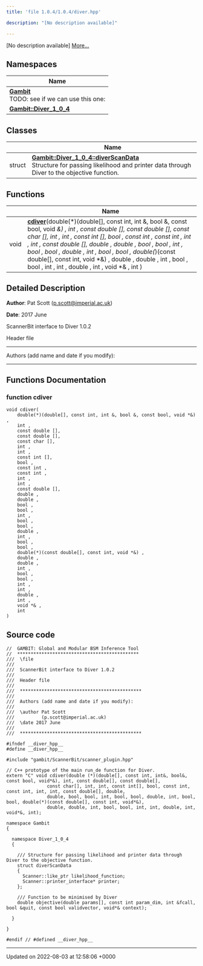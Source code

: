 ```yaml
---
title: 'file 1.0.4/1.0.4/diver.hpp'

description: "[No description available]"

---
```







[No description available] [More...](#detailed-description)

## Namespaces

| Name           |
| -------------- |
| **[Gambit](/documentation/code/gambit_sphinx/namespaces/namespacegambit/)** <br>TODO: see if we can use this one:  |
| **[Gambit::Diver_1_0_4](/documentation/code/gambit_sphinx/namespaces/namespacegambit_1_1diver__1__0__4/)**  |

## Classes

|                | Name           |
| -------------- | -------------- |
| struct | **[Gambit::Diver_1_0_4::diverScanData](/documentation/code/gambit_sphinx/classes/structgambit_1_1diver__1__0__4_1_1diverscandata/)** <br>Structure for passing likelihood and printer data through Diver to the objective function.  |

## Functions

|                | Name           |
| -------------- | -------------- |
| void | **[cdiver](/documentation/code/gambit_sphinx/files/1_80_84_2diver_8hpp/#function-cdiver)**(double(*)(double[], const int, int &, bool &, const bool, void *&) , int , const double [], const double [], const char [], int , int , const int [], bool , const int , const int , int , int , const double [], double , double , bool , bool , int , bool , bool , double , int , bool , bool , double(*)(const double[], const int, void *&) , double , double , int , bool , bool , int , int , double , int , void *& , int ) |

## Detailed Description


**Author**: Pat Scott ([p.scott@imperial.ac.uk](mailto:p.scott@imperial.ac.uk)) 

**Date**: 2017 June

ScannerBit interface to Diver 1.0.2

Header file



------------------

Authors (add name and date if you modify):



------------------


## Functions Documentation

### function cdiver

```
void cdiver(
    double(*)(double[], const int, int &, bool &, const bool, void *&) ,
    int ,
    const double [],
    const double [],
    const char [],
    int ,
    int ,
    const int [],
    bool ,
    const int ,
    const int ,
    int ,
    int ,
    const double [],
    double ,
    double ,
    bool ,
    bool ,
    int ,
    bool ,
    bool ,
    double ,
    int ,
    bool ,
    bool ,
    double(*)(const double[], const int, void *&) ,
    double ,
    double ,
    int ,
    bool ,
    bool ,
    int ,
    int ,
    double ,
    int ,
    void *& ,
    int 
)
```




## Source code

```
//  GAMBIT: Global and Modular BSM Inference Tool
//  *********************************************
///  \file
///
///  ScannerBit interface to Diver 1.0.2
///
///  Header file
///
///  *********************************************
///
///  Authors (add name and date if you modify):
///
///  \author Pat Scott
///          (p.scott@imperial.ac.uk)
///  \date 2017 June
///
///  *********************************************

#ifndef __diver_hpp__
#define __diver_hpp__

#include "gambit/ScannerBit/scanner_plugin.hpp"

// C++ prototype of the main run_de function for Diver.
extern "C" void cdiver(double (*)(double[], const int, int&, bool&, const bool, void*&), int, const double[], const double[],
               const char[], int, int, const int[], bool, const int, const int, int, int, const double[], double,
               double, bool, bool, int, bool, bool, double, int, bool, bool, double(*)(const double[], const int, void*&),
               double, double, int, bool, bool, int, int, double, int, void*&, int);

namespace Gambit
{

  namespace Diver_1_0_4
  {

    /// Structure for passing likelihood and printer data through Diver to the objective function.
    struct diverScanData
    {
      Scanner::like_ptr likelihood_function;
      Scanner::printer_interface* printer;
    };

    /// Function to be minimised by Diver
    double objective(double params[], const int param_dim, int &fcall, bool &quit, const bool validvector, void*& context);

  }

}

#endif // #defined __diver_hpp__
```


-------------------------------

Updated on 2022-08-03 at 12:58:06 +0000

